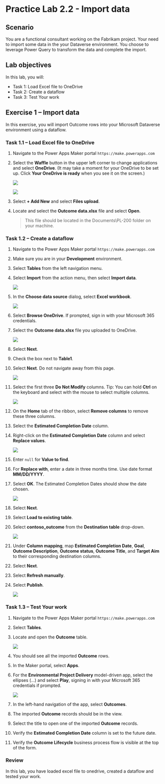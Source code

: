 # Practice Lab 2.2 - Import data

## Scenario

You are a functional consultant working on the Fabrikam project. Your need to import some data in the your Dataverse environment. You choose to leverage Power Query to transform the data and complete the import.

## Lab objectives
In this lab, you will:

+ Task 1: Load Excel file to OneDrive
+ Task 2: Create a dataflow
+ Task 3: Test Your work
  
## Exercise 1 – Import data

In this exercise, you will import Outcome rows into your Microsoft Dataverse environment using a dataflow.

### Task 1.1 – Load Excel file to OneDrive

1. Navigate to the Power Apps Maker portal `https://make.powerapps.com`

1. Select the **Waffle** button in the upper left corner to change applications and select **OneDrive**. (It may take a moment for your OneDrive to be set up. Click **Your OneDrive is ready** when you see it on the screen.)

    ![](../media/mod-02;lab-02(1).png)

    ![](../media/mod-02;lab-02(2).png)

1. Select **+ Add New** and select **Files upload**.

1. Locate and select the **Outcome data.xlsx** file and select **Open**.

    > This file should be located in the Documents\PL-200 folder on your machine.

### Task 1.2 – Create a dataflow

1. Navigate to the Power Apps Maker portal `https://make.powerapps.com`

1. Make sure you are in your **Development** environment.

1. Select **Tables** from the left navigation menu.

1. Select **Import** from the action menu, then select **Import data**.

    ![](../media/mod-02;lab-02(3).png)

1. In the **Choose data source** dialog, select **Excel workbook**.

    ![](../media/mod-02;lab-02(4).png)

1. Select **Browse OneDrive**. If prompted, sign in with your Microsoft 365 credentials.

1. Select the **Outcome data.xlsx** file you uploaded to OneDrive.

    ![](../media/mod-02;lab-02(5).png)

1. Select **Next**.

1. Check the box next to **Table1**.

1. Select **Next**. Do not navigate away from this page.

    ![](../media/mod-02;lab-02(6).png)

1. Select the first three **Do Not Modify** columns. Tip: You can hold **Ctrl** on the keyboard and select with the mouse to select multiple columns.

    ![](../media/mod-02;lab-02(7).png)

1. On the **Home** tab of the ribbon, select **Remove columns** to remove these three columns.

1. Select the **Estimated Completion Date** column.

1. Right-click on the **Estimated Completion Date** column and select **Replace values**.

    ![](../media/mod-02;lab-02(8).png)

1. Enter `null` for **Value to find**.

1. For **Replace with**, enter a date in three months time. Use date format **MM/DD/YYYY**. 

1. Select **OK**. The Estimated Completion Dates should show the date chosen.

    ![](../media/mod-02;lab-02(9).png)

1. Select **Next**.

1. Select **Load to existing table**.

1. Select **contoso_outcome** from the **Destination table** drop-down.

    ![](../media/mod-02;lab-02(10).png)

1. Under **Column mapping**, map **Estimated Completion Date**, **Goal**, **Outcome Description**, **Outcome status**, **Outcome Title**,  and **Target Aim** to their corresponding destination columns.

1. Select **Next**.

1. Select **Refresh manually**.

1. Select **Publish**.

    ![](../media/mod-02;lab-02(11).png)


### Task 1.3 – Test Your work

1. Navigate to the Power Apps Maker portal `https://make.powerapps.com`

1. Select **Tables**.

1. Locate and open the **Outcome** table.

    ![](../media/mod-02;lab-02(12).png)

1. You should see all the imported **Outcome** rows.

1. In the Maker portal, select **Apps**.

1. For the **Environmental Project Delivery** model-driven app, select the ellipses (...) and select **Play**, signing in with your Microsoft 365 credentials if prompted.

    ![](../media/mod-02;lab-02(13).png)

1. In the left-hand navigation of the app, select **Outcomes**.

1. The imported **Outcome** records should be in the view.

1. Select the title to open one of the imported **Outcome** records.

1. Verify the **Estimated Completion Date** column is set to the future date.

1. Verify the **Outcome Lifecycle** business process flow is visible at the top of the form.

### Review
In this lab, you have loaded excel file to onedrive, created a dataflow and tested your work.
